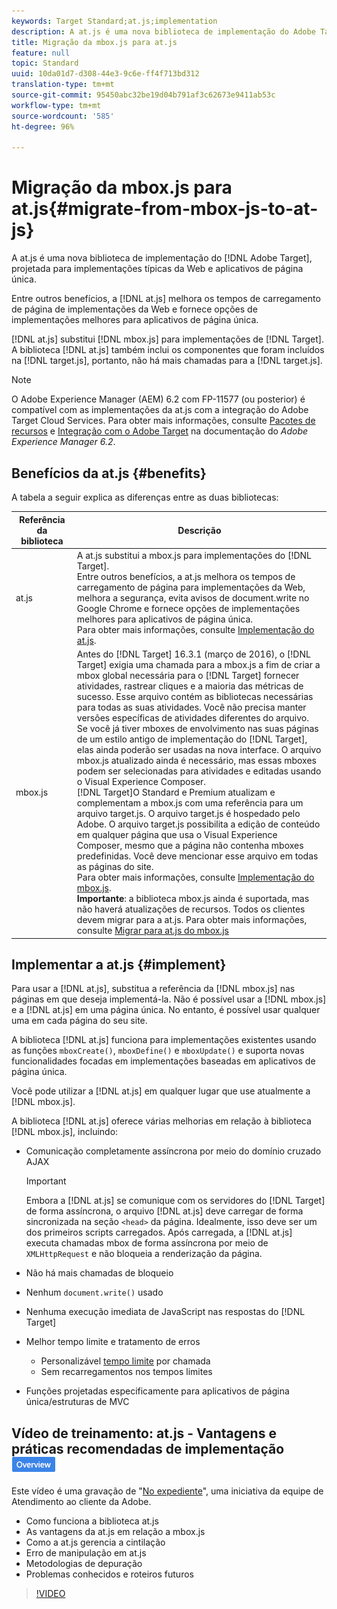```yaml
---
keywords: Target Standard;at.js;implementation
description: A at.js é uma nova biblioteca de implementação do Adobe Target, projetada para implementações típicas da Web e aplicativos de página única.
title: Migração da mbox.js para at.js
feature: null
topic: Standard
uuid: 10da01d7-d308-44e3-9c6e-ff4f713bd312
translation-type: tm+mt
source-git-commit: 95450abc32be19d04b791af3c62673e9411ab53c
workflow-type: tm+mt
source-wordcount: '585'
ht-degree: 96%

---
```



# Migração da mbox.js para at.js{#migrate-from-mbox-js-to-at-js}

A at.js é uma nova biblioteca de implementação do [!DNL Adobe Target], projetada para implementações típicas da Web e aplicativos de página única.

Entre outros benefícios, a [!DNL at.js] melhora os tempos de carregamento de página de implementações da Web e fornece opções de implementações melhores para aplicativos de página única.

[!DNL at.js] substitui [!DNL mbox.js] para implementações de [!DNL Target]. A biblioteca [!DNL at.js] também inclui os componentes que foram incluídos na [!DNL target.js], portanto, não há mais chamadas para a [!DNL target.js].

>[!NOTE]
>
>O Adobe Experience Manager (AEM) 6.2 com FP-11577 (ou posterior) é compatível com as implementações da at.js com a integração do Adobe Target Cloud Services. Para obter mais informações, consulte [Pacotes de recursos](https://docs.adobe.com/docs/en/aem/6-2/release-notes/feature-packs.html) e [Integração com o Adobe Target](https://docs.adobe.com/docs/en/aem/6-2/administer/integration/marketing-cloud/target.html) na documentação do *Adobe Experience Manager 6.2*.

## Benefícios da at.js {#benefits}

A tabela a seguir explica as diferenças entre as duas bibliotecas:

| Referência da biblioteca | Descrição |
|--- |--- |
| at.js | A at.js substitui a mbox.js para implementações do [!DNL Target].<br>Entre outros benefícios, a at.js melhora os tempos de carregamento de página para implementações da Web, melhora a segurança, evita avisos de document.write no Google Chrome e fornece opções de implementações melhores para aplicativos de página única.<br>Para obter mais informações, consulte [Implementação do at.js](#implement). |
| mbox.js | Antes do [!DNL Target] 16.3.1 (março de 2016), o [!DNL Target] exigia uma chamada para a mbox.js a fim de criar a mbox global necessária para o [!DNL Target] fornecer atividades, rastrear cliques e a maioria das métricas de sucesso. Esse arquivo contém as bibliotecas necessárias para todas as suas atividades. Você não precisa manter versões específicas de atividades diferentes do arquivo.<br>Se você já tiver mboxes de envolvimento nas suas páginas de um estilo antigo de implementação do [!DNL Target], elas ainda poderão ser usadas na nova interface. O arquivo mbox.js atualizado ainda é necessário, mas essas mboxes podem ser selecionadas para atividades e editadas usando o Visual Experience Composer.<br>[!DNL Target]O Standard e Premium atualizam e complementam a mbox.js com uma referência para um arquivo target.js. O arquivo target.js é hospedado pelo Adobe. O arquivo target.js possibilita a edição de conteúdo em qualquer página que usa o Visual Experience Composer, mesmo que a página não contenha mboxes predefinidas. Você deve mencionar esse arquivo em todas as páginas do site.<br>Para obter mais informações, consulte [Implementação do mbox.js](/help/c-implementing-target/c-implementing-target-for-client-side-web/t-mbox-download/mbox-download.md).<br>**Importante**: a biblioteca mbox.js ainda é suportada, mas não haverá atualizações de recursos. Todos os clientes devem migrar para a at.js. Para obter mais informações, consulte [Migrar para at.js do mbox.js](/help/c-implementing-target/c-implementing-target-for-client-side-web/t-mbox-download/c-target-atjs-implementation/target-migrate-atjs.md) |

## Implementar a at.js {#implement}

Para usar a [!DNL at.js], substitua a referência da [!DNL mbox.js] nas páginas em que deseja implementá-la. Não é possível usar a [!DNL mbox.js] e a [!DNL at.js] em uma página única. No entanto, é possível usar qualquer uma em cada página do seu site.

A biblioteca [!DNL at.js] funciona para implementações existentes usando as funções `mboxCreate()`, `mboxDefine()` e `mboxUpdate()` e suporta novas funcionalidades focadas em implementações baseadas em aplicativos de página única.

Você pode utilizar a [!DNL at.js] em qualquer lugar que use atualmente a [!DNL mbox.js].

A biblioteca [!DNL at.js] oferece várias melhorias em relação à biblioteca [!DNL mbox.js], incluindo:

* Comunicação completamente assíncrona por meio do domínio cruzado AJAX

   >[!IMPORTANT]
   >
   >Embora a [!DNL at.js] se comunique com os servidores do [!DNL Target] de forma assíncrona, o arquivo [!DNL at.js] deve carregar de forma sincronizada na seção `<head>` da página. Idealmente, isso deve ser um dos primeiros scripts carregados. Após carregada, a [!DNL at.js] executa chamadas mbox de forma assíncrona por meio de `XMLHttpRequest` e não bloqueia a renderização da página.

* Não há mais chamadas de bloqueio
* Nenhum `document.write()` usado
* Nenhuma execução imediata de JavaScript nas respostas do [!DNL Target]
* Melhor tempo limite e tratamento de erros

   * Personalizável [tempo limite](/help/c-implementing-target/c-implementing-target-for-client-side-web/targetgobalsettings.md) por chamada
   * Sem recarregamentos nos tempos limites

* Funções projetadas especificamente para aplicativos de página única/estruturas de MVC

## Vídeo de treinamento: at.js - Vantagens e práticas recomendadas de implementação ![Etiqueta de visão geral](/help/assets/overview.png)

Este vídeo é uma gravação de &quot;[No expediente](/help/cmp-resources-and-contact-information.md)&quot;, uma iniciativa da equipe de Atendimento ao cliente da Adobe.

* Como funciona a biblioteca at.js
* As vantagens da at.js em relação a mbox.js
* Como a at.js gerencia a cintilação
* Erro de manipulação em at.js
* Metodologias de depuração
* Problemas conhecidos e roteiros futuros

>[!VIDEO](https://video.tv.adobe.com/v/22223/)
